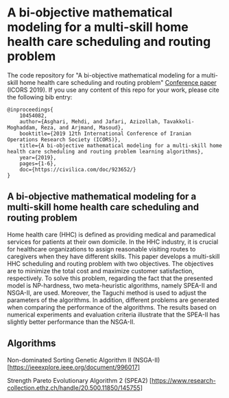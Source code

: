 # A bi-objective mathematical modeling for a multi-skill home health care scheduling and routing problem

The code repository for "A bi-objective mathematical modeling for a multi-skill home health care scheduling and routing problem" [Conference paper](https://https://civilica.com/doc/923652/) (ICORS 2019). If you use any content of this repo for your work, please cite the following bib entry:
  
    @inproceedings{
        10454082,
        author={Asghari, Mehdi, and Jafari, Azizollah, Tavakkoli-Moghaddam, Reza, and Arjmand, Masoud},
        booktitle={2019 12th International Conference of Iranian Operations Research Society (ICORS)}, 
        title={A bi-objective mathematical modeling for a multi-skill home health care scheduling and routing problem learning algorithms}, 
        year={2019},
        pages={1-6},
        doc={https://civilica.com/doc/923652/}
    }


## A bi-objective mathematical modeling for a multi-skill home health care scheduling and routing problem

Home health care (HHC) is defined as providing medical and paramedical services for patients at their own domicile. In the HHC industry, it is crucial for healthcare organizations to assign reasonable visiting routes to caregivers when they have different skills. This paper develops a multi-skill HHC scheduling and routing problem with two objectives. The objectives are to minimize the total cost and maximize customer satisfaction, respectively. To solve this problem, regarding the fact that the presented model is NP-hardness, two meta-heuristic algorithms, namely SPEA-II and NSGA-II, are used. Moreover, the Taguchi method is used to adjust the parameters of the algorithms. In addition, different problems are generated when comparing the performance of the algorithms. The results based on numerical experiments and evaluation criteria illustrate that the SPEA-II has slightly better performance than the NSGA-II.

## Algorithms


Non-dominated Sorting Genetic Algorithm II (NSGA-II) [https://ieeexplore.ieee.org/document/996017]

Strength Pareto Evolutionary Algorithm 2 (SPEA2) [https://www.research-collection.ethz.ch/handle/20.500.11850/145755]


